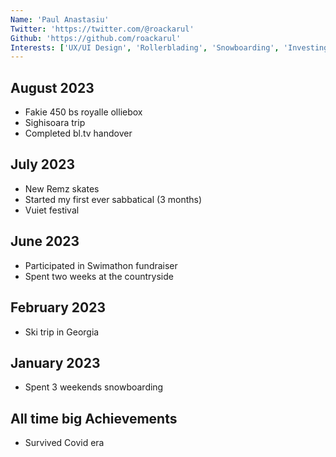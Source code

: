 ```yaml
---
Name: 'Paul Anastasiu'
Twitter: 'https://twitter.com/@roackarul'
Github: 'https://github.com/roackarul'
Interests: ['UX/UI Design', 'Rollerblading', 'Snowboarding', 'Investing', 'Saving the planet']
---
```


## August 2023

- Fakie 450 bs royalle olliebox
- Sighisoara trip
- Completed bl.tv handover


## July 2023

- New Remz skates
- Started my first ever sabbatical (3 months)
- Vuiet festival


## June 2023

- Participated in Swimathon fundraiser
- Spent two weeks at the countryside

  
## February 2023

- Ski trip in Georgia


## January 2023

- Spent 3 weekends snowboarding


## All time big Achievements

- Survived Covid era
